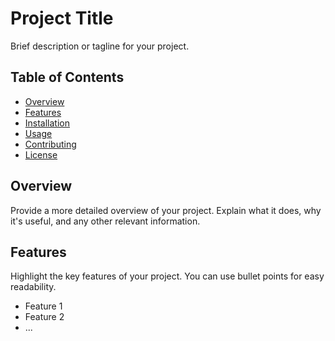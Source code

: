 # Project Title

Brief description or tagline for your project.

## Table of Contents

- [Overview](#overview)
- [Features](#features)
- [Installation](#installation)
- [Usage](#usage)
- [Contributing](#contributing)
- [License](#license)

## Overview

Provide a more detailed overview of your project. Explain what it does, why it's useful, and any other relevant information.

## Features

Highlight the key features of your project. You can use bullet points for easy readability.

- Feature 1
- Feature 2
- ...
